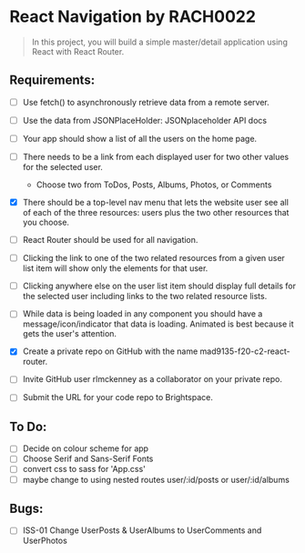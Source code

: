 # React Navigation by RACH0022

> In this project, you will build a simple master/detail application using React with React Router.

## Requirements:

- [ ] Use fetch() to asynchronously retrieve data from a remote server.
- [ ] Use the data from JSONPlaceHolder: JSONplaceholder API docs
- [ ] Your app should show a list of all the users on the home page.
- [ ] There needs to be a link from each displayed user for two other values for the selected user.

  - Choose two from ToDos, Posts, Albums, Photos, or Comments

- [x] There should be a top-level nav menu that lets the website user see all of each of the three resources: users plus the two other resources that you choose.
- [ ] React Router should be used for all navigation.
- [ ] Clicking the link to one of the two related resources from a given user list item will show only the elements for that user.
- [ ] Clicking anywhere else on the user list item should display full details for the selected user including links to the two related resource lists.
- [ ] While data is being loaded in any component you should have a message/icon/indicator that data is loading. Animated is best because it gets the user's attention.
- [x] Create a private repo on GitHub with the name mad9135-f20-c2-react-router.
- [ ] Invite GitHub user rlmckenney as a collaborator on your private repo.
- [ ] Submit the URL for your code repo to Brightspace.

## To Do:

- [ ] Decide on colour scheme for app
- [ ] Choose Serif and Sans-Serif Fonts
- [ ] convert css to sass for 'App.css'
- [ ] maybe change to using nested routes user/:id/posts or user/:id/albums

## Bugs:

- [ ] ISS-01 Change UserPosts & UserAlbums to UserComments and UserPhotos
